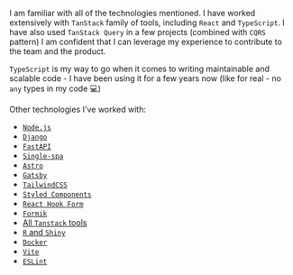 I am familiar with all of the technologies mentioned. I have worked extensively with `TanStack` family of tools, including `React` and `TypeScript`. 
I have also used `TanStack Query` in a few projects (combined with `CQRS` pattern)
I am confident that I can leverage my experience to contribute to the team and the product. 

`TypeScript` is my way to go when it comes to writing maintainable and scalable code - I have been using it for a few years now (like for real - no `any` types in my code 💻)

Other technologies I've worked with:
- [`Node.js`](https://nodejs.org/)
- [`Django`](https://www.djangoproject.com/)
- [`FastAPI`](https://fastapi.tiangolo.com/)
- [`Single-spa`](https://single-spa.js.org/)
- [`Astro`](https://astro.build/)
- [`Gatsby`](https://www.gatsbyjs.com/)
- [`TailwindCSS`](https://tailwindcss.com/)
- [`Styled Components`](https://styled-components.com/)
- [`React Hook Form`](https://react-hook-form.com/)
- [`Formik`](https://formik.org/)
- [All `Tanstack` tools](https://tanstack.com/)
- [`R` and `Shiny`](https://shiny.rstudio.com/)
- [`Docker`](https://www.docker.com/)
- [`Vite`](https://vitejs.dev/)
- [`ESLint`](https://eslint.org/)

